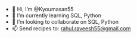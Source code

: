 - 👋 Hi, I’m @Kyoumasan55
- 🌱 I’m currently learning SQL, Python
- 💞️ I’m looking to collaborate on SQL, Python
- 📫 Send recipes to: rahul.raveesh55@gmail.com

<!---
Kyoumasan55/Kyoumasan55 is a ✨ special ✨ repository because its `README.md` (this file) appears on your GitHub profile.
You can click the Preview link to take a look at your changes.
--->
